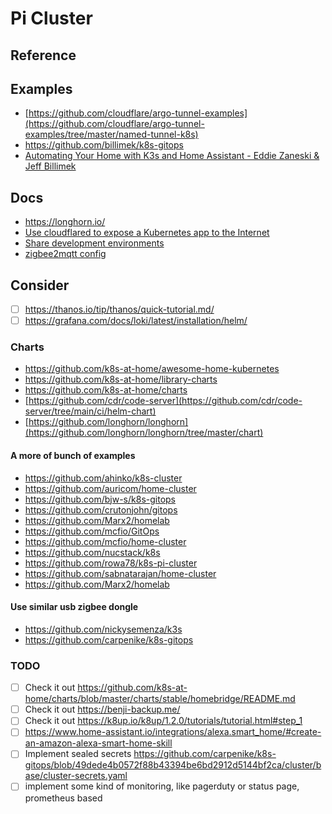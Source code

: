 # Pi Cluster

## Reference

## Examples
- [https://github.com/cloudflare/argo-tunnel-examples](https://github.com/cloudflare/argo-tunnel-examples/tree/master/named-tunnel-k8s)
- https://github.com/billimek/k8s-gitops
- [Automating Your Home with K3s and Home Assistant - Eddie Zaneski & Jeff Billimek](https://www.youtube.com/watch?v=icyTnoonRqI)

## Docs
- https://longhorn.io/
- [Use cloudflared to expose a Kubernetes app to the Internet](https://developers.cloudflare.com/cloudflare-one/tutorials/many-cfd-one-tunnel)
- [Share development environments](https://developers.cloudflare.com/cloudflare-one/tutorials/share-new-site)
- [zigbee2mqtt config](https://www.zigbee2mqtt.io/information/configuration.html)

## Consider
- [ ] https://thanos.io/tip/thanos/quick-tutorial.md/
- [ ] https://grafana.com/docs/loki/latest/installation/helm/
### Charts
- https://github.com/k8s-at-home/awesome-home-kubernetes
- https://github.com/k8s-at-home/library-charts
- https://github.com/k8s-at-home/charts
- [https://github.com/cdr/code-server](https://github.com/cdr/code-server/tree/main/ci/helm-chart)
- [https://github.com/longhorn/longhorn](https://github.com/longhorn/longhorn/tree/master/chart)

#### A more of bunch of examples
- https://github.com/ahinko/k8s-cluster
- https://github.com/auricom/home-cluster
- https://github.com/bjw-s/k8s-gitops
- https://github.com/crutonjohn/gitops
- https://github.com/Marx2/homelab
- https://github.com/mcfio/GitOps
- https://github.com/mcfio/home-cluster
- https://github.com/nucstack/k8s
- https://github.com/rowa78/k8s-pi-cluster
- https://github.com/sabnatarajan/home-cluster
- https://github.com/Marx2/homelab

#### Use similar usb zigbee dongle 
- https://github.com/nickysemenza/k3s
- https://github.com/carpenike/k8s-gitops

### TODO
- [ ] Check it out https://github.com/k8s-at-home/charts/blob/master/charts/stable/homebridge/README.md
- [ ] Check it out https://benji-backup.me/
- [ ] Check it out https://k8up.io/k8up/1.2.0/tutorials/tutorial.html#step_1
- [ ] https://www.home-assistant.io/integrations/alexa.smart_home/#create-an-amazon-alexa-smart-home-skill
- [ ] Implement sealed secrets https://github.com/carpenike/k8s-gitops/blob/49dede4b0572f88b43394be6bd2912d5144bf2ca/cluster/base/cluster-secrets.yaml
- [ ] implement some kind of monitoring, like pagerduty or status page, prometheus based